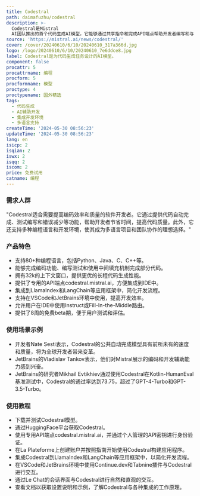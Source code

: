 ```yaml
---
title: Codestral
path: daimafuzhu/codestral
description: >-
  Codestral是Mistral
  AI团队推出的首个代码生成AI模型，它能够通过共享指令和完成API端点帮助开发者编写和与代码交互。它在80多种编程语言上进行了训练，包括Python、Java、C、C++、JavaScript和Bash等，能够完成编码功能、编写测试和使用中间填充机制完成部分代码。Codestral在性能上设立了新的标准，它拥有32k的上下文窗口，比竞争对手的4k、8k或16k更大，从而在RepoBench上超越了所有其他模型。此外，它还提供了专用的API端点codestral.mistral.ai，允许用户在IDE中使用Instruct或Fill-In-the-Middle路由，并且提供了8周的免费beta期。Codestral还集成到了LlamaIndex和LangChain等应用框架中，以及VSCode和JetBrains环境中，使得开发者可以在这些环境中生成和与代码进行交互。
source: 'https://mistral.ai/news/codestral/'
cover: /cover/20240610/6/10/20240610_317a366d.jpg
logo: /logo/20240610/6/10/20240610_7e6ddce8.jpg
label: Codestral是为代码生成任务设计的AI模型。
component: false
procattr: 5
procattrname: 编程
procform: 5
procformname: 模型
proctype: 4
proctypename: 国外精选
tags:
  - 代码生成
  - AI辅助开发
  - 集成开发环境
  - 多语言支持
createTime: '2024-05-30 08:56:23'
updateTime: '2024-05-30 08:56:23'
lang: en
isicp: 2
isqian: 2
iswx: 2
isqq: 2
iscom: 2
price: 免费试用
catname: 编程
---
```




### 需求人群
"Codestral适合需要提高编码效率和质量的软件开发者。它通过提供代码自动完成、测试编写和错误减少等功能，帮助开发者节省时间，提高代码质量。此外，它还支持多种编程语言和开发环境，使其成为多语言项目和团队协作的理想选择。"

### 产品特色
* 支持80+种编程语言，包括Python、Java、C、C++等。
* 能够完成编码功能、编写测试和使用中间填充机制完成部分代码。
* 拥有32k的上下文窗口，提供更优的长程代码生成性能。
* 提供了专用的API端点codestral.mistral.ai，方便集成到IDE中。
* 集成到LlamaIndex和LangChain等应用框架中，简化开发流程。
* 支持在VSCode和JetBrains环境中使用，提高开发效率。
* 允许用户在IDE中使用Instruct或Fill-In-the-Middle路由。
* 提供了8周的免费beta期，便于用户测试和评估。

### 使用场景示例
* 开发者Nate Sesti表示，Codestral的公共自动完成模型具有前所未有的速度和质量，将为全球开发者带来变革。
* JetBrains的Vladislav Tankov表示，他们对Mistral展示的编码和开发辅助能力感到兴奋。
* JetBrains的研究者Mikhail Evtikhiev通过使用Codestral在Kotlin-HumanEval基准测试中，Codestral的通过率达到73.75，超过了GPT-4-Turbo和GPT-3.5-Turbo。

### 使用教程
* 下载并测试Codestral模型。
* 通过HuggingFace平台获取Codestral。
* 使用专用API端点codestral.mistral.ai，并通过个人管理的API密钥进行身份验证。
* 在La Plateforme上创建账户并按照指南开始使用Codestral构建应用程序。
* 集成Codestral到LlamaIndex和LangChain等应用框架中，以简化开发流程。
* 在VSCode和JetBrains环境中使用Continue.dev和Tabnine插件与Codestral进行交互。
* 通过Le Chat的会话界面与Codestral进行自然和直观的交互。
* 查看文档以获取设置说明和示例，了解Codestral与各种集成的工作原理。

  
